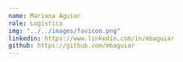 ```yaml
---
name: Mariana Aguiar
role: Logística
img: "../../images/favicon.png"
linkedin: https://www.linkedin.com/in/mbaguiar
github: https://github.com/mbaguiar
---
```

